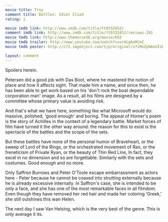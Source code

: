 ```yaml
---
movie title: Troy
comment title: Battles: Idiot Iliad
rating: 1

movie imdb link: http://www.imdb.com/title/tt0332452/
comment imdb link: http://www.imdb.com/title/tt0332452/reviews-261
movie tmdb link: http://www.themoviedb.org/movie/652
movie tmdb trailer: http://www.youtube.com/watch?v=xr4ig6oMCmI
movie tmdb poster: http://cf2.imgobject.com/t/p/original/z7iMeZpNAxUIzD2oJfvoaq8YkT8.jpg

layout: comment
---
```


Spoilers herein.

Petersen did a good job with Das Boot, where he mastered the notion of place and how it  affects sight. That made him a name, and since then, he has been able to get work based  on his 'don't rock the boat dependable corporation man' image. As a result, all his films  are designed by a committee whose primary value is avoiding risk.

And that's what we have here, something like what Microsoft would do: massive,  polished, 'good enough' and boring. The appeal of Homer's poem is the story of Achilles  in the context of a legendary battle. Market forces of film have turned it the other way  around: the reason for this to exist is the spectacle of the battles and the scope of the  sets.

But these battles have none of the personal humor of Braveheart, or the sweep of Lord of  the Rings, or the orchestrated movement of Ran, or the freneticism of Private Ryan, or the  beauty of Thin Red Line, In fact, they excel in no dimension and so are forgettable.  Similarly with the sets and costumes. Good enough and no more.

Only Saffron Burrows and Peter O'Toole escape embarrassment as actors here - Peter  because he cannot be coaxed into strutting externally because he is already excessive  internally. In Saffron's case, she is intended to be only a face, and she has one of the  most remarkable faces in all filmdom. Even though they have removed her red hair and  made her coloring 'Greek,' she still outshines this wan Helen.

The next day I saw Van Helsing, which is the very best of the genre. This is only average  it its.